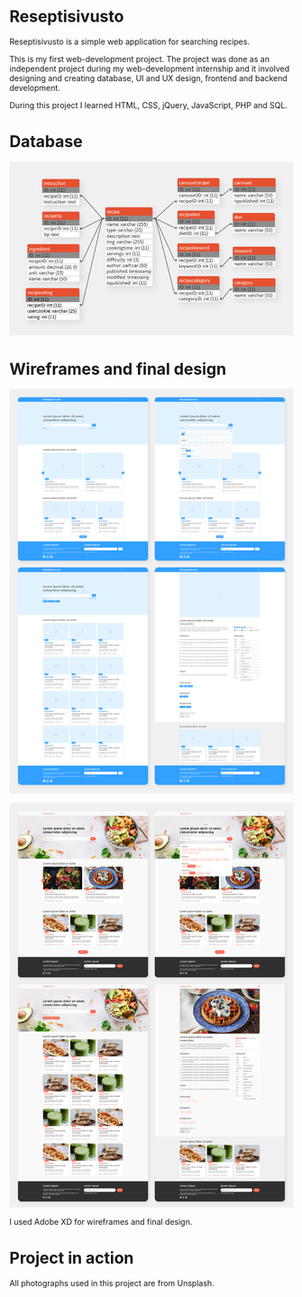 # Reseptisivusto

Reseptisivusto is a simple web application for searching recipes.

This is my first web-development project. The project was done as an independent project during my web-development internship and it involved designing and creating database, UI and UX design, frontend and backend development.

During this project I learned HTML, CSS, jQuery, JavaScript, PHP and SQL.

# Database
![Database](https://github.com/kamuke/Reseptisivusto/blob/main/readmefiles/reseptisivusto_database.png)


# Wireframes and final design
![Wireframe](https://github.com/kamuke/Reseptisivusto/blob/main/readmefiles/reseptisivusto_wireframe.png)

![Final design](https://github.com/kamuke/Reseptisivusto/blob/main/readmefiles/reseptisivusto_design.png)

I used Adobe XD for wireframes and final design.

# Project in action


All photographs used in this project are from Unsplash.
